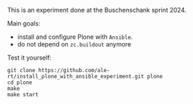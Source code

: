 This is an experiment done at the Buschenschank sprint 2024.

Main goals:

- install and configure Plone with `Ansible`.
- do not depend on `zc.buildout` anymore

Test it yourself:

```shell
git clone https://github.com/ale-rt/install_plone_with_ansible_experiment.git plone
cd plone
make
make start
```
